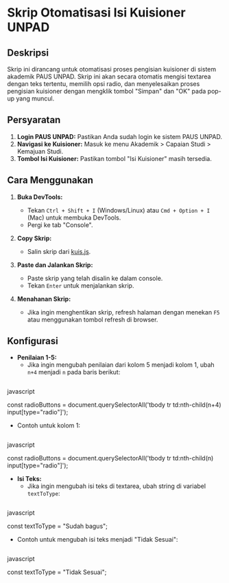 # Skrip Otomatisasi Isi Kuisioner UNPAD  
  
## Deskripsi  
Skrip ini dirancang untuk otomatisasi proses pengisian kuisioner di sistem akademik PAUS UNPAD. Skrip ini akan secara otomatis mengisi textarea dengan teks tertentu, memilih opsi radio, dan menyelesaikan proses pengisian kuisioner dengan mengklik tombol "Simpan" dan "OK" pada pop-up yang muncul.  
  
## Persyaratan  
1. **Login PAUS UNPAD:** Pastikan Anda sudah login ke sistem PAUS UNPAD.  
2. **Navigasi ke Kuisioner:** Masuk ke menu Akademik > Capaian Studi > Kemajuan Studi.  
3. **Tombol Isi Kuisioner:** Pastikan tombol "Isi Kuisioner" masih tersedia.  
  
## Cara Menggunakan  
1. **Buka DevTools:**  
   - Tekan `Ctrl + Shift + I` (Windows/Linux) atau `Cmd + Option + I` (Mac) untuk membuka DevTools.  
   - Pergi ke tab "Console".  
  
2. **Copy Skrip:**  
   - Salin skrip dari [kuis.js](https://github.com/euniversee/kuisionerv2unpad/blob/main/kuis.js).  
  
3. **Paste dan Jalankan Skrip:**  
   - Paste skrip yang telah disalin ke dalam console.  
   - Tekan `Enter` untuk menjalankan skrip.  
  
4. **Menahanan Skrip:**  
   - Jika ingin menghentikan skrip, refresh halaman dengan menekan `F5` atau menggunakan tombol refresh di browser.  
  
## Konfigurasi  
- **Penilaian 1-5:**  
  - Jika ingin mengubah penilaian dari kolom 5 menjadi kolom 1, ubah `n+4` menjadi `n` pada baris berikut:  
    ```
javascript

const radioButtons = document.querySelectorAll('tbody tr td:nth-child(n+4) input[type="radio"]');


  - Contoh untuk kolom 1:  
    ```
javascript

const radioButtons = document.querySelectorAll('tbody tr td:nth-child(n) input[type="radio"]');


  
- **Isi Teks:**  
  - Jika ingin mengubah isi teks di textarea, ubah string di variabel `textToType`:  
    ```
javascript

const textToType = "Sudah bagus";


  - Contoh untuk mengubah isi teks menjadi "Tidak Sesuai":  
    ```
javascript

const textToType = "Tidak Sesuai";
